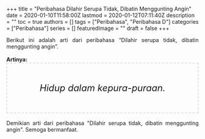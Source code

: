 +++
title = "Peribahasa Dilahir Serupa Tidak, Dibatin Menggunting Angin"
date = 2020-01-10T11:58:00Z
lastmod = 2020-01-12T07:11:40Z
description = ""
toc = true
authors = []
tags = ["Peribahasa", "Peribahasa D"]
categories = ["Peribahasa"]
series = []
featuredImage = ""
draft = false
+++

<div dir="ltr" style="text-align: left;" trbidi="on"><div style="text-align: justify;">Berikut ini adalah arti dari peribahasa “Dilahir serupa tidak, dibatin menggunting angin”.</div><br /><div style="text-align: justify;"><b>Artinya:</b></div><div style="border: 2px dashed #ddd; font-size: 24px; height: auto; margin: 0 auto; padding: 50px; text-align: center; width: auto;"><i>Hidup dalam kepura-puraan.</i></div><br /><div style="text-align: justify;">Demikian arti dari peribahasa "Dilahir serupa tidak, dibatin menggunting angin". Semoga bermanfaat.</div></div>
